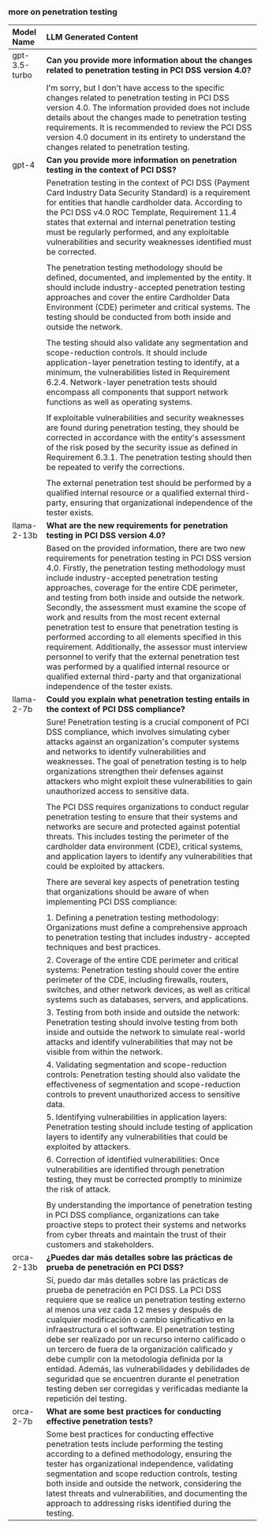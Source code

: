 ### more on penetration testing
| Model Name    | LLM Generated Content                                                                                                                                                                                                                                                                                                                                                                                                                                                                                                                                                                                                                                                                                                                                                                               |
|:--------------|:----------------------------------------------------------------------------------------------------------------------------------------------------------------------------------------------------------------------------------------------------------------------------------------------------------------------------------------------------------------------------------------------------------------------------------------------------------------------------------------------------------------------------------------------------------------------------------------------------------------------------------------------------------------------------------------------------------------------------------------------------------------------------------------------------|
| gpt-3.5-turbo | **Can you provide more information about the changes related to penetration testing in PCI DSS version 4.0?**                                                                                                                                                                                                                                                                                                                                                                                                                                                                                                                                                                                                                                                                                       |
|               | I'm sorry, but I don't have access to the specific changes related to penetration testing in PCI DSS version 4.0. The information provided does not include details about the changes made to penetration testing requirements. It is recommended to review the PCI DSS version 4.0 document in its entirety to understand the changes related to penetration testing.                                                                                                                                                                                                                                                                                                                                                                                                                              |
| gpt-4         | **Can you provide more information on penetration testing in the context of PCI DSS?**                                                                                                                                                                                                                                                                                                                                                                                                                                                                                                                                                                                                                                                                                                              |
|               | Penetration testing in the context of PCI DSS (Payment Card Industry Data Security Standard) is a requirement for entities that handle cardholder data. According to the PCI DSS v4.0 ROC Template, Requirement 11.4 states that external and internal penetration testing must be regularly performed, and any exploitable vulnerabilities and security weaknesses identified must be corrected.                                                                                                                                                                                                                                                                                                                                                                                                   |
|               |                                                                                                                                                                                                                                                                                                                                                                                                                                                                                                                                                                                                                                                                                                                                                                                                     |
|               | The penetration testing methodology should be defined, documented, and implemented by the entity. It should include industry-accepted penetration testing approaches and cover the entire Cardholder Data Environment (CDE) perimeter and critical systems. The testing should be conducted from both inside and outside the network.                                                                                                                                                                                                                                                                                                                                                                                                                                                               |
|               |                                                                                                                                                                                                                                                                                                                                                                                                                                                                                                                                                                                                                                                                                                                                                                                                     |
|               | The testing should also validate any segmentation and scope-reduction controls. It should include application-layer penetration testing to identify, at a minimum, the vulnerabilities listed in Requirement 6.2.4. Network-layer penetration tests should encompass all components that support network functions as well as operating systems.                                                                                                                                                                                                                                                                                                                                                                                                                                                    |
|               |                                                                                                                                                                                                                                                                                                                                                                                                                                                                                                                                                                                                                                                                                                                                                                                                     |
|               | If exploitable vulnerabilities and security weaknesses are found during penetration testing, they should be corrected in accordance with the entity's assessment of the risk posed by the security issue as defined in Requirement 6.3.1. The penetration testing should then be repeated to verify the corrections.                                                                                                                                                                                                                                                                                                                                                                                                                                                                                |
|               |                                                                                                                                                                                                                                                                                                                                                                                                                                                                                                                                                                                                                                                                                                                                                                                                     |
|               | The external penetration test should be performed by a qualified internal resource or a qualified external third-party, ensuring that organizational independence of the tester exists.                                                                                                                                                                                                                                                                                                                                                                                                                                                                                                                                                                                                             |
| llama-2-13b   | **What are the new requirements for penetration testing in PCI DSS version 4.0?**                                                                                                                                                                                                                                                                                                                                                                                                                                                                                                                                                                                                                                                                                                                   |
|               | Based on the provided information, there are two new requirements for penetration testing in PCI DSS version 4.0. Firstly, the penetration testing methodology must include industry-accepted penetration testing approaches, coverage for the entire CDE perimeter, and testing from both inside and outside the network. Secondly, the assessment must examine the scope of work and results from the most recent external penetration test to ensure that penetration testing is performed according to all elements specified in this requirement. Additionally, the assessor must interview personnel to verify that the external penetration test was performed by a qualified internal resource or qualified external third-party and that organizational independence of the tester exists. |
| llama-2-7b    | **Could you explain what penetration testing entails in the context of PCI DSS compliance?**                                                                                                                                                                                                                                                                                                                                                                                                                                                                                                                                                                                                                                                                                                        |
|               | Sure! Penetration testing is a crucial component of PCI DSS compliance, which involves simulating cyber attacks against an organization's computer systems and networks to identify vulnerabilities and weaknesses. The goal of penetration testing is to help organizations strengthen their defenses against attackers who might exploit these vulnerabilities to gain unauthorized access to sensitive data.                                                                                                                                                                                                                                                                                                                                                                                     |
|               |                                                                                                                                                                                                                                                                                                                                                                                                                                                                                                                                                                                                                                                                                                                                                                                                     |
|               | The PCI DSS requires organizations to conduct regular penetration testing to ensure that their systems and networks are secure and protected against potential threats. This includes testing the perimeter of the cardholder data environment (CDE), critical systems, and application layers to identify any vulnerabilities that could be exploited by attackers.                                                                                                                                                                                                                                                                                                                                                                                                                                |
|               |                                                                                                                                                                                                                                                                                                                                                                                                                                                                                                                                                                                                                                                                                                                                                                                                     |
|               | There are several key aspects of penetration testing that organizations should be aware of when implementing PCI DSS compliance:                                                                                                                                                                                                                                                                                                                                                                                                                                                                                                                                                                                                                                                                    |
|               |                                                                                                                                                                                                                                                                                                                                                                                                                                                                                                                                                                                                                                                                                                                                                                                                     |
|               | 1. Defining a penetration testing methodology: Organizations must define a comprehensive approach to penetration testing that includes industry- accepted techniques and best practices.                                                                                                                                                                                                                                                                                                                                                                                                                                                                                                                                                                                                            |
|               | 2. Coverage of the entire CDE perimeter and critical systems: Penetration testing should cover the entire perimeter of the CDE, including firewalls, routers, switches, and other network devices, as well as critical systems such as databases, servers, and applications.                                                                                                                                                                                                                                                                                                                                                                                                                                                                                                                        |
|               | 3. Testing from both inside and outside the network: Penetration testing should involve testing from both inside and outside the network to simulate real-world attacks and identify vulnerabilities that may not be visible from within the network.                                                                                                                                                                                                                                                                                                                                                                                                                                                                                                                                               |
|               | 4. Validating segmentation and scope-reduction controls: Penetration testing should also validate the effectiveness of segmentation and scope-reduction controls to prevent unauthorized access to sensitive data.                                                                                                                                                                                                                                                                                                                                                                                                                                                                                                                                                                                  |
|               | 5. Identifying vulnerabilities in application layers: Penetration testing should include testing of application layers to identify any vulnerabilities that could be exploited by attackers.                                                                                                                                                                                                                                                                                                                                                                                                                                                                                                                                                                                                        |
|               | 6. Correction of identified vulnerabilities: Once vulnerabilities are identified through penetration testing, they must be corrected promptly to minimize the risk of attack.                                                                                                                                                                                                                                                                                                                                                                                                                                                                                                                                                                                                                       |
|               |                                                                                                                                                                                                                                                                                                                                                                                                                                                                                                                                                                                                                                                                                                                                                                                                     |
|               | By understanding the importance of penetration testing in PCI DSS compliance, organizations can take proactive steps to protect their systems and networks from cyber threats and maintain the trust of their customers and stakeholders.                                                                                                                                                                                                                                                                                                                                                                                                                                                                                                                                                           |
| orca-2-13b    | **¿Puedes dar más detalles sobre las prácticas de prueba de penetración en PCI DSS?**                                                                                                                                                                                                                                                                                                                                                                                                                                                                                                                                                                                                                                                                                                               |
|               | Sí, puedo dar más detalles sobre las prácticas de prueba de penetración en PCI DSS. La PCI DSS requiere que se realice un penetration testing externo al menos una vez cada 12 meses y después de cualquier modificación o cambio significativo en la infraestructura o el software. El penetration testing debe ser realizado por un recurso interno calificado o un tercero de fuera de la organización calificado y debe cumplir con la metodología definida por la entidad. Además, las vulnerabilidades y debilidades de seguridad que se encuentren durante el penetration testing deben ser corregidas y verificadas mediante la repetición del testing.                                                                                                                                     |
| orca-2-7b     | **What are some best practices for conducting effective penetration tests?**                                                                                                                                                                                                                                                                                                                                                                                                                                                                                                                                                                                                                                                                                                                        |
|               | Some best practices for conducting effective penetration tests include performing the testing according to a defined methodology, ensuring the tester has organizational independence, validating segmentation and scope reduction controls, testing both inside and outside the network, considering the latest threats and vulnerabilities, and documenting the approach to addressing risks identified during the testing.                                                                                                                                                                                                                                                                                                                                                                       |
